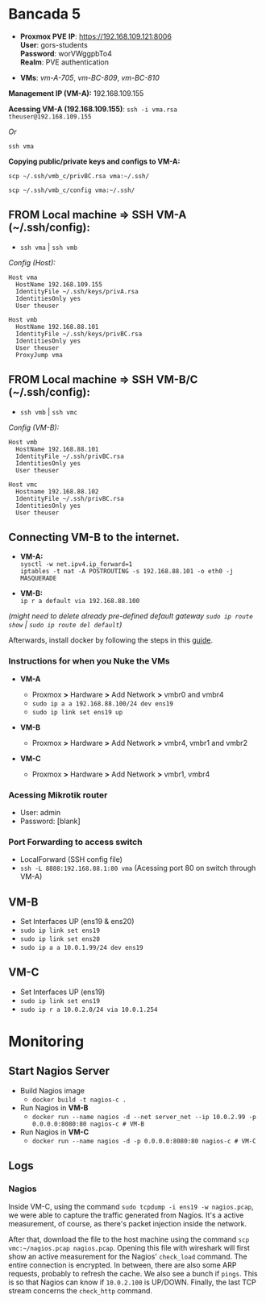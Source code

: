 # Bancada 5 

- **Proxmox PVE**
**IP**: https://192.168.109.121:8006 \
**User**: gors-students \
**Password**: worVWggpbTo4 \
**Realm**: PVE authentication 

- **VMs**: *vm-A-705*, *vm-BC-809*, *vm-BC-810*

**Management IP (VM-A):** 192.168.109.155

**Acessing VM-A (192.168.109.155)**: 
`ssh -i vma.rsa theuser@192.168.109.155`

*Or*

`ssh vma`

**Copying public/private keys and configs to VM-A:**

`scp ~/.ssh/vmb_c/privBC.rsa vma:~/.ssh/`

`scp ~/.ssh/vmb_c/config vma:~/.ssh/`

## **FROM Local machine => SSH VM-A (~/.ssh/config):**
- `ssh vma` | `ssh vmb`

*Config (Host):*

```
Host vma
  HostName 192.168.109.155
  IdentityFile ~/.ssh/keys/privA.rsa
  IdentitiesOnly yes
  User theuser

Host vmb
  HostName 192.168.88.101
  IdentityFile ~/.ssh/keys/privBC.rsa
  IdentitiesOnly yes 
  User theuser
  ProxyJump vma
```

## **FROM Local machine => SSH VM-B/C (~/.ssh/config):**
- `ssh vmb` | `ssh vmc`

*Config (VM-B):*

```
Host vmb
  HostName 192.168.88.101
  IdentityFile ~/.ssh/privBC.rsa
  IdentitiesOnly yes
  User theuser

Host vmc
  Hostname 192.168.88.102
  IdentityFile ~/.ssh/privBC.rsa
  IdentitiesOnly yes
  User theuser
```

## Connecting VM-B to the internet.
- **VM-A:** \
`sysctl -w net.ipv4.ip_forward=1` \
`iptables -t nat -A POSTROUTING -s 192.168.88.101 -o eth0 -j MASQUERADE`

- **VM-B:** \
`ip r a default via 192.168.88.100` 

*(might need to delete already pre-defined default gateway `sudo ip route show` | `sudo ip route del default`)*

Afterwards, install docker by following the steps in this [guide](https://gist.github.com/rmorla/61098bf2fc333a8c090db3e5bc77394b).

### Instructions for when you Nuke the VMs

- **VM-A**
  - Proxmox **>** Hardware **>** Add Network **>** vmbr0 and vmbr4
  - `sudo ip a a 192.168.88.100/24 dev ens19`
  - `sudo ip link set ens19 up`

- **VM-B**
  - Proxmox **>** Hardware **>** Add Network **>** vmbr4, vmbr1 and vmbr2

- **VM-C**
  - Proxmox **>** Hardware **>** Add Network **>** vmbr1, vmbr4

### Acessing Mikrotik router
- User: admin
- Password: [blank] 

### Port Forwarding to access switch
- LocalForward (SSH config file)
- `ssh -L 8888:192.168.88.1:80 vma` (Acessing port 80 on switch through VM-A)

## VM-B
- Set Interfaces UP (ens19 & ens20)
- `sudo ip link set ens19`
- `sudo ip link set ens20`
- `sudo ip a a 10.0.1.99/24 dev ens19`

## VM-C
- Set Interfaces UP (ens19)
- `sudo ip link set ens19`
- `sudo ip r a 10.0.2.0/24 via 10.0.1.254`

# Monitoring

## Start Nagios Server

- Build Nagios image
  - `docker build -t nagios-c .`
- Run Nagios in **VM-B**
  - `docker run --name nagios -d --net server_net --ip 10.0.2.99 -p 0.0.0.0:8080:80 nagios-c # VM-B`
- Run Nagios in **VM-C**
  - `docker run --name nagios -d -p 0.0.0.0:8080:80 nagios-c # VM-C`

## Logs

### **Nagios**
Inside VM-C, using the command `sudo tcpdump -i ens19 -w nagios.pcap`, we were able to capture the traffic generated from Nagios. It's a active measurement, of course, as there's packet injection inside the network.

After that, download the file to the host machine using the command `scp vmc:~/nagios.pcap nagios.pcap`.
Opening this file with wireshark will first show an active measurement for the Nagios' `check_load` command. The entire connection is encrypted. In between, there are also some ARP requests, probably to refresh the cache. We also see a bunch if `pings`. This is so that Nagios can know if `10.0.2.100` is UP/DOWN. Finally, the last TCP stream concerns the `check_http` command.